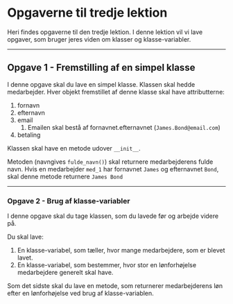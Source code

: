 # Opgaverne til tredje lektion
Heri findes opgaverne til den tredje lektion. I denne lektion vil vi lave opgaver, som bruger jeres viden om klasser og klasse-variabler.

---

## Opgave 1 - Fremstilling af en simpel klasse
I denne opgave skal du lave en simpel klasse. Klassen skal hedde medarbejder. Hver objekt fremstillet af denne klasse skal have attributterne:

1. fornavn
2. efternavn
3. email
   1. Emailen skal bestå af fornavnet.efternavnet (`James.Bond@email.com`)
4. betaling

Klassen skal have en metode udover `__init__`.

Metoden (navngives `fulde_navn()`) skal returnere medarbejderens fulde navn. Hvis en medarbejder `med_1` har fornavnet `James` og efternavnet `Bond`, skal denne metode returnere `James Bond`

---

### Opgave 2 - Brug af klasse-variabler
I denne opgave skal du tage klassen, som du lavede før og arbejde videre på. 

Du skal lave:
1. En klasse-variabel, som tæller, hvor mange medarbejdere, som er blevet lavet.
2. En klasse-variabel, som bestemmer, hvor stor en lønforhøjelse medarbejdere generelt skal have.

Som det sidste skal du lave en metode, som returnerer medarbejderens løn efter en lønforhøjelse ved brug af klasse-variablen.

